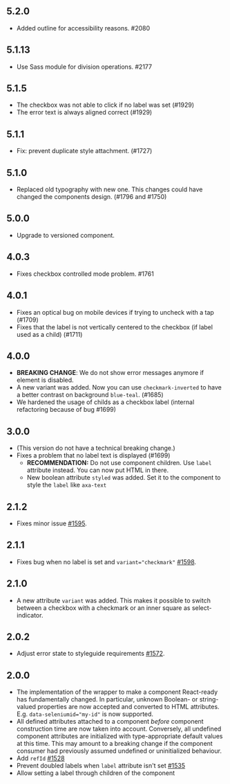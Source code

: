 ## 5.2.0

- Added outline for accessibility reasons. #2080

## 5.1.13

- Use Sass module for division operations. #2177

## 5.1.5

- The checkbox was not able to click if no label was set (#1929)
- The error text is always aligned correct (#1929)

## 5.1.1

- Fix: prevent duplicate style attachment. (#1727)

## 5.1.0

- Replaced old typography with new one. This changes could have changed the components design. (#1796 and #1750)

## 5.0.0

- Upgrade to versioned component.

## 4.0.3

- Fixes checkbox controlled mode problem. #1761

## 4.0.1

- Fixes an optical bug on mobile devices if trying to uncheck with a tap (#1709)
- Fixes that the label is not vertically centered to the checkbox (if label used as a child) (#1711)

## 4.0.0

- **BREAKING CHANGE**: We do not show error messages anymore if element is disabled.
- A new variant was added. Now you can use `checkmark-inverted` to have a better contrast on background `blue-teal`. (#1685)
- We hardened the usage of childs as a checkbox label (internal refactoring because of bug #1699)

## 3.0.0

- (This version do not have a technical breaking change.)
- Fixes a problem that no label text is displayed (#1699)
  - **RECOMMENDATION:** Do not use component children. Use `label` attribute instead. You can now put HTML in there.
  - New boolean attribute `styled` was added. Set it to the component to style the `label` like `axa-text`

## 2.1.2

- Fixes minor issue [#1595](https://github.com/axa-ch-webhub-cloud/pattern-library/issues/1595).

## 2.1.1

- Fixes bug when no label is set and `variant="checkmark"` [#1598](https://github.com/axa-ch-webhub-cloud/pattern-library/issues/1598).

## 2.1.0

- A new attribute `variant` was added. This makes it possible to switch between a checkbox with a checkmark or an inner square as select-indicator.

## 2.0.2

- Adjust error state to styleguide requirements [#1572](https://github.com/axa-ch-webhub-cloud/pattern-library/issues/1572).

## 2.0.0

- The implementation of the wrapper to make a component React-ready has
  fundamentally changed. In particular, unknown Boolean- or
  string-valued properties are now accepted and converted to HTML
  attributes. E.g. `data-seleniumid="my-id"` is now supported.
- All defined attributes attached to a component _before_ component
  construction time are now taken into account. Conversely, all undefined
  component attributes are initialized with type-appropriate default
  values at this time. This may amount to a breaking change if the
  component consumer had previously assumed undefined or uninitialized
  behaviour.
- Add `refId` [#1528](https://github.com/axa-ch-webhub-cloud/pattern-library/pull/1528)
- Prevent doubled labels when `label` attribute isn't set [#1535](https://github.com/axa-ch-webhub-cloud/pattern-library/pull/1535)
- Allow setting a label through children of the component

